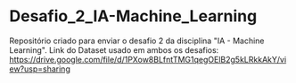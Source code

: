# Desafio_2_IA-Machine_Learning
Repositório criado para enviar o desafio 2 da disciplina "IA - Machine Learning".
Link do Dataset usado em ambos os desafios: https://drive.google.com/file/d/1PXow8BLfntTMG1qegOElB2g5kLRkkAkY/view?usp=sharing 
